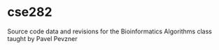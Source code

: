 # cse282
Source code data and revisions for the Bioinformatics Algorithms class taught by Pavel Pevzner
